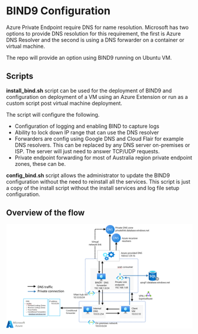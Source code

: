 # BIND9 Configuration

Azure Private Endpoint require DNS for name resolution. Microsoft has two options to provide DNS resolution for this requirement, the first is Azure DNS Resolver and the second is using a DNS forwarder on a container or virtual machine.

The repo will provide an option using BIND9 running on Ubuntu VM.

## Scripts

**install_bind.sh** script can be used for the deployment of BIND9 and configuration on deployment of a VM using an Azure Extension or run as a custom script post virtual machine deployment.

The script will configure the following.

- Configuration of logging and enabling BIND to capture logs
- Ability to lock down IP range that can use the DNS resolver
- Forwarders are config using Google DNS and Cloud Flair for example DNS resolvers. This can be replaced by any DNS server on-premises or ISP. The server will just need to answer TCP/UDP requests.
- Private endpoint forwarding for most of Australia region private endpoint zones, these can be.

**config_bind.sh** script allows the administrator to update the BIND9 configuration without the need to reinstall all the services. This script is just a copy of the install script without the install services and log file setup configuration.

## Overview of the flow

![image](overviewflow.png)
